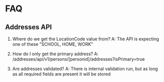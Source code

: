 # FAQ

## Addresses API

1. Where do we get the LocationCode value from?
  A: The API is expecting one of these "SCHOOL, HOME, WORK"

2. How do I only get the primary address?
  A: /addresses/api/v1/persons/[personid]/addresses?isPrimary=true

3. Are addresses validated?
  A: There is internal validation run, but as long as all required fields are present it will be stored